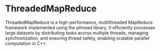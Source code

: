 # ThreadedMapReduce
ThreadedMapReduce is a high-performance, multithreaded MapReduce framework implemented using the pthread library. It efficiently processes large datasets by distributing tasks across multiple threads, managing synchronization, and ensuring thread safety, enabling scalable parallel computation in C++.
